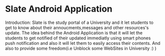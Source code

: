 Slate Android Application
=========

Introduction:
	Slate is the study portal of a University and it let students to get to know about their annoucments,messages
and other resources's update.
The idea behind the Android Application is that it will let the students to get notified of their updated immediatly 
using smart phones push notification and also it will let them to easily access their contents. And also to provide some
freedom(i.e Unblock some WebSites in University :) )

